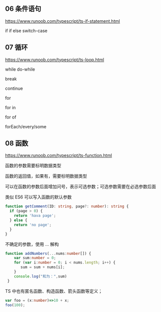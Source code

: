 ## 06 条件语句

https://www.runoob.com/typescript/ts-if-statement.html

if 
if else 
switch-case

## 07 循环

https://www.runoob.com/typescript/ts-loop.html

while do-while

break 

continue

for 

for in

for of

forEach/every/some

## 08 函数

https://www.runoob.com/typescript/ts-function.html

函数的参数需要标明数据类型

函数的返回值，如果有，需要标明数据类型

可以在函数的参数后面增加问号，表示可选参数；可选参数需要在必选参数后面

类似 ES6 可以写入函数的默认参数

```ts
function getComment(ID: string, page?: number): string {
  if (page > 0) {
    return 'hava page';
  } else {
    return 'no page';
  }
}

```

不确定的参数，使用 ... 解构

```ts
function addNumbers(...nums:number[]) {  
    var sum:number = 0; 
    for (var i:number = 0; i < nums.length; i++) { 
       sum = sum + nums[i]; 
    } 
    console.log("和为：",sum) 
 } 

```

TS 中也有匿名函数、构造函数、箭头函数等定义；


```ts
var foo = (x:number)=>10 + x;
foo(100);
```

